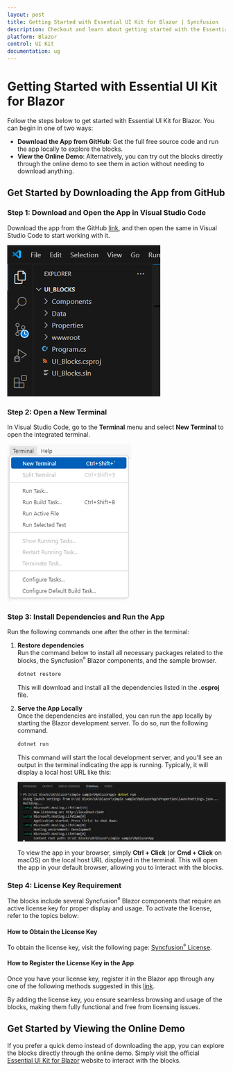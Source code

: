 ```yaml
---
layout: post
title: Getting Started with Essential UI Kit for Blazor | Syncfusion
description: Checkout and learn about getting started with the Essential UI Kit for Blazor in Syncfusion Essential Studio, along with more details.
platform: Blazor
control: UI Kit
documentation: ug
---
```


# Getting Started with Essential UI Kit for Blazor

Follow the steps below to get started with Essential UI Kit for Blazor. You can begin in one of two ways:

- **Download the App from GitHub**: Get the full free source code and run the app locally to explore the blocks.
- **View the Online Demo**: Alternatively, you can try out the blocks directly through the online demo to see them in action without needing to download anything.

## Get Started by Downloading the App from GitHub

### Step 1: Download and Open the App in Visual Studio Code

Download the app from the GitHub [link](https://github.com/syncfusion/essential-ui-kit-for-blazor), and then open the same in Visual Studio Code to start working with it.

![Launching the downloaded app](images/launching-the-downloaded-app.png)

### Step 2: Open a New Terminal

In Visual Studio Code, go to the **Terminal** menu and select **New Terminal** to open the integrated terminal.

![Opening a new terminal](images/opening-a-new-terminal.png)

### Step 3: Install Dependencies and Run the App
Run the following commands one after the other in the terminal:

1. **Restore dependencies**  
   Run the command below to install all necessary packages related to the blocks, the Syncfusion<sup style="font-size:70%">&reg;</sup> Blazor components, and the sample browser.

    ```bash
    dotnet restore
    ```

    This will download and install all the dependencies listed in the **.csproj** file.

2. **Serve the App Locally**  
    Once the dependencies are installed, you can run the app locally by starting the Blazor development server. To do so, run the following command.
    
    ```bash
    dotnet run
    ```

    This command will start the local development server, and you'll see an output in the terminal indicating the app is running. Typically, it will display a local host URL like this:

    ![Local development server running](images/local-development-server-running.png)

    To view the app in your browser, simply **Ctrl + Click** (or **Cmd + Click** on macOS) on the local host URL displayed in the terminal. This will open the app in your default browser, allowing you to interact with the blocks.

### Step 4: License Key Requirement

The blocks include several Syncfusion<sup style="font-size:70%">&reg;</sup> Blazor components that require an active license key for proper display and usage. To activate the license, refer to the topics below:

#### How to Obtain the License Key
To obtain the license key, visit the following page: [Syncfusion<sup style="font-size:70%">&reg;</sup> License](https://blazor.syncfusion.com/documentation/getting-started/license-key/how-to-generate).

#### How to Register the License Key in the App
Once you have your license key, register it in the Blazor app through any one of the following methods suggested in this [link](https://blazor.syncfusion.com/documentation/getting-started/license-key/how-to-register-in-an-application).

By adding the license key, you ensure seamless browsing and usage of the blocks, making them fully functional and free from licensing issues.

## Get Started by Viewing the Online Demo

If you prefer a quick demo instead of downloading the app, you can explore the blocks directly through the online demo. Simply visit the official [Essential UI Kit for Blazor](https://blazor.syncfusion.com/essential-ui-kit) website to interact with the blocks.
